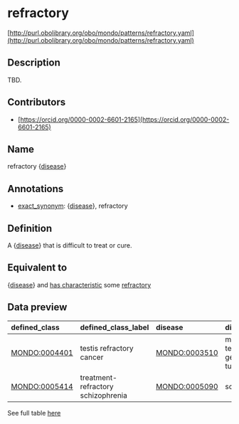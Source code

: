 # refractory 

[http://purl.obolibrary.org/obo/mondo/patterns/refractory.yaml](http://purl.obolibrary.org/obo/mondo/patterns/refractory.yaml)
## Description 

TBD.
## Contributors 
* [https://orcid.org/0000-0002-6601-2165](https://orcid.org/0000-0002-6601-2165) 
## Name 

refractory {[disease](http://purl.obolibrary.org/obo/MONDO_0000001)}

## Annotations 

* [exact_synonym](http://www.geneontology.org/formats/oboInOwl#hasExactSynonym): {[disease](http://purl.obolibrary.org/obo/MONDO_0000001)}, refractory

## Definition 

A {[disease](http://purl.obolibrary.org/obo/MONDO_0000001)} that is difficult to treat or cure.

## Equivalent to 

{[disease](http://purl.obolibrary.org/obo/MONDO_0000001)} and [has characteristic](http://purl.obolibrary.org/obo/RO_0000053) some [refractory](http://purl.obolibrary.org/obo/HP_0031375)

## Data preview 
| defined_class                                | defined_class_label                | disease                                      | disease_label                        |
|:---------------------------------------------|:-----------------------------------|:---------------------------------------------|:-------------------------------------|
| [MONDO:0004401](http://purl.obolibrary.org/obo/MONDO_0004401) | testis refractory cancer           | [MONDO:0003510](http://purl.obolibrary.org/obo/MONDO_0003510) | malignant testicular germ cell tumor |
| [MONDO:0005414](http://purl.obolibrary.org/obo/MONDO_0005414) | treatment-refractory schizophrenia | [MONDO:0005090](http://purl.obolibrary.org/obo/MONDO_0005090) | schizophrenia                        |

See full table [here](https://github.com/monarch-initiative/mondo/blob/master/src/patterns/data/matches/refractory.tsv) 
